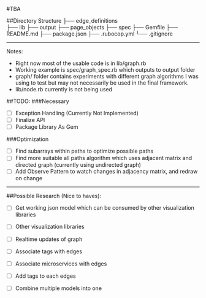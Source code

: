 #TBA


##Directory Structure
├── edge_definitions      
├── lib
├── output
├── page_objects
├── spec
├── Gemfile
├── README.md
├── package.json
├── .rubocop.yml
└── .gitignore


---
Notes:
* Right now most of the usable code is in lib/graph.rb
* Working example is spec/graph_spec.rb which outputs to output folder
* graph/ folder contains experiments with different graph algorithms I was using to test but may not necessarily be used in the final framework.
* lib/node.rb currently is not being used

##TODO:
###Necessary
- [ ] Exception Handling (Currently Not Implemented)
- [ ] Finalize API
- [ ] Package Library As Gem

###Optimization
- [ ] Find subarrays within paths to optimize possible paths
- [ ] Find more suitable all paths algorithm which uses adjacent matrix and directed graph (currently using undirected graph)
- [ ] Add Observe Pattern to watch changes in adjacency matrix, and redraw on change

---
##Possible Research (Nice to haves):
- [ ] Get working json model which can be consumed by other visualization libraries
- [ ] Other visualization libraries
- [ ] Realtime updates of graph
- [ ] Associate tags with edges
- [ ] Associate microservices with edges
- [ ] Add tags to each edges
- [ ] Combine multiple models into one

